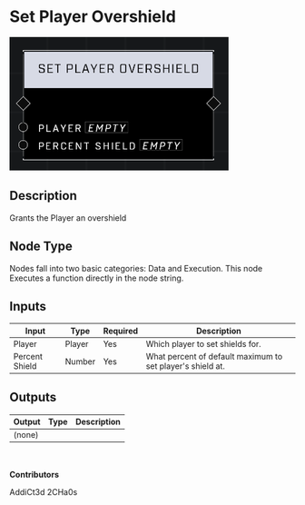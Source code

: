 # Set Player Overshield
![](../../../.gitbook/assets/set-player-overshield.png)
## Description
Grants the Player an overshield

## Node Type
Nodes fall into two basic categories: Data and Execution. This node Executes a function directly in the node string.

## Inputs
| Input | Type | Required | Description |
|------------------|------------------|----------|--------------------------------------------------------------|
| Player | Player | Yes | Which player to set shields for. |
| Percent Shield | Number | Yes | What percent of default maximum to set player's shield at. |

## Outputs
| Output | Type | Description |
|------------------|------------------|--------------------------------------------------------------|
| (none) | | |

\
\
**Contributors**

AddiCt3d 2CHa0s